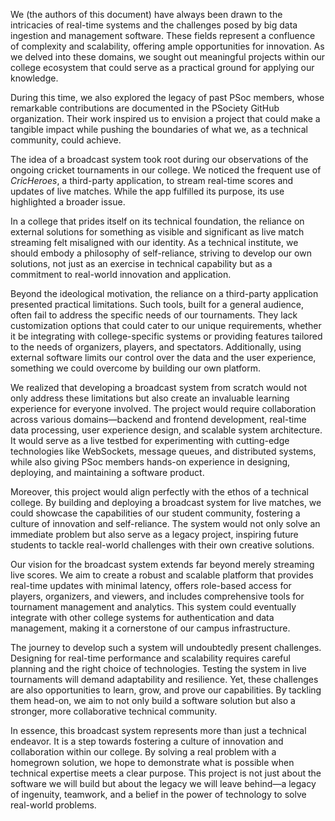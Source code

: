 We (the authors of this document) have always been drawn to the intricacies of real-time systems and the challenges posed by big data ingestion and management software. These fields represent a confluence of complexity and scalability, offering ample opportunities for innovation. As we delved into these domains, we sought out meaningful projects within our college ecosystem that could serve as a practical ground for applying our knowledge. 

During this time, we also explored the legacy of past PSoc members, whose remarkable contributions are documented in the PSociety GitHub organization. Their work inspired us to envision a project that could make a tangible impact while pushing the boundaries of what we, as a technical community, could achieve.

The idea of a broadcast system took root during our observations of the ongoing cricket tournaments in our college. We noticed the frequent use of _CricHeroes_, a third-party application, to stream real-time scores and updates of live matches. While the app fulfilled its purpose, its use highlighted a broader issue.

In a college that prides itself on its technical foundation, the reliance on external solutions for something as visible and significant as live match streaming felt misaligned with our identity. As a technical institute, we should embody a philosophy of self-reliance, striving to develop our own solutions, not just as an exercise in technical capability but as a commitment to real-world innovation and application.

Beyond the ideological motivation, the reliance on a third-party application presented practical limitations. Such tools, built for a general audience, often fail to address the specific needs of our tournaments. They lack customization options that could cater to our unique requirements, whether it be integrating with college-specific systems or providing features tailored to the needs of organizers, players, and spectators. Additionally, using external software limits our control over the data and the user experience, something we could overcome by building our own platform.

We realized that developing a broadcast system from scratch would not only address these limitations but also create an invaluable learning experience for everyone involved. The project would require collaboration across various domains—backend and frontend development, real-time data processing, user experience design, and scalable system architecture. It would serve as a live testbed for experimenting with cutting-edge technologies like WebSockets, message queues, and distributed systems, while also giving PSoc members hands-on experience in designing, deploying, and maintaining a software product.

Moreover, this project would align perfectly with the ethos of a technical college. By building and deploying a broadcast system for live matches, we could showcase the capabilities of our student community, fostering a culture of innovation and self-reliance. The system would not only solve an immediate problem but also serve as a legacy project, inspiring future students to tackle real-world challenges with their own creative solutions.

Our vision for the broadcast system extends far beyond merely streaming live scores. We aim to create a robust and scalable platform that provides real-time updates with minimal latency, offers role-based access for players, organizers, and viewers, and includes comprehensive tools for tournament management and analytics. This system could eventually integrate with other college systems for authentication and data management, making it a cornerstone of our campus infrastructure.

The journey to develop such a system will undoubtedly present challenges. Designing for real-time performance and scalability requires careful planning and the right choice of technologies. Testing the system in live tournaments will demand adaptability and resilience. Yet, these challenges are also opportunities to learn, grow, and prove our capabilities. By tackling them head-on, we aim to not only build a software solution but also a stronger, more collaborative technical community.

In essence, this broadcast system represents more than just a technical endeavor. It is a step towards fostering a culture of innovation and collaboration within our college. By solving a real problem with a homegrown solution, we hope to demonstrate what is possible when technical expertise meets a clear purpose. This project is not just about the software we will build but about the legacy we will leave behind—a legacy of ingenuity, teamwork, and a belief in the power of technology to solve real-world problems.
